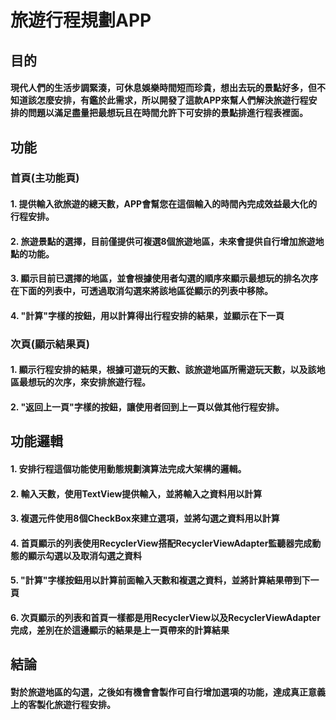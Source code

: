 # 旅遊行程規劃APP
## 目的
#### 現代人們的生活步調緊湊，可休息娛樂時間短而珍貴，想出去玩的景點好多，但不知道該怎麼安排，有鑑於此需求，所以開發了這款APP來幫人們解決旅遊行程安排的問題以滿足盡量把最想玩且在時間允許下可安排的景點排進行程表裡面。
## 功能
### 首頁(主功能頁)
#### 1. 提供輸入欲旅遊的總天數，APP會幫您在這個輸入的時間內完成效益最大化的行程安排。
#### 2. 旅遊景點的選擇，目前僅提供可複選8個旅遊地區，未來會提供自行增加旅遊地點的功能。
#### 3. 顯示目前已選擇的地區，並會根據使用者勾選的順序來顯示最想玩的排名次序在下面的列表中，可透過取消勾選來將該地區從顯示的列表中移除。
#### 4. "計算"字樣的按鈕，用以計算得出行程安排的結果，並顯示在下一頁
### 次頁(顯示結果頁)
#### 1. 顯示行程安排的結果，根據可遊玩的天數、該旅遊地區所需遊玩天數，以及該地區最想玩的次序，來安排旅遊行程。
#### 2. "返回上一頁"字樣的按鈕，讓使用者回到上一頁以做其他行程安排。
## 功能邏輯
#### 1. 安排行程這個功能使用動態規劃演算法完成大架構的邏輯。
#### 2. 輸入天數，使用TextView提供輸入，並將輸入之資料用以計算
#### 3. 複選元件使用8個CheckBox來建立選項，並將勾選之資料用以計算
#### 4. 首頁顯示的列表使用RecyclerView搭配RecyclerViewAdapter監聽器完成動態的顯示勾選以及取消勾選之資料
#### 5. "計算"字樣按鈕用以計算前面輸入天數和複選之資料，並將計算結果帶到下一頁
#### 6. 次頁顯示的列表和首頁一樣都是用RecyclerView以及RecyclerViewAdapter完成，差別在於這邊顯示的結果是上一頁帶來的計算結果
## 結論
#### 對於旅遊地區的勾選，之後如有機會會製作可自行增加選項的功能，達成真正意義上的客製化旅遊行程安排。
